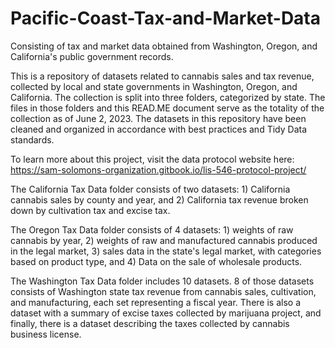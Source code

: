 # Pacific-Coast-Tax-and-Market-Data
Consisting of tax and market data obtained from Washington, Oregon, and California's public government records. 

This is a repository of datasets related to cannabis sales and tax revenue, collected by local and state governments in Washington, Oregon, and California. The collection is split into three folders, categorized by state. The files in those folders and this READ.ME document serve as the totality of the collection as of June 2, 2023. The datasets in this repository have been cleaned and organized in accordance with best practices and Tidy Data standards. 

To learn more about this project, visit the data protocol website here: https://sam-solomons-organization.gitbook.io/lis-546-protocol-project/

The California Tax Data folder consists of two datasets: 1) California cannabis sales by county and year, and 2) California tax revenue broken down by cultivation tax and excise tax. 

The Oregon Tax Data folder consists of 4 datasets: 1) weights of raw cannabis by year, 2) weights of raw and manufactured cannabis produced in the legal market, 3) sales data in the state's legal market, with categories based on product type, and 4) Data on the sale of wholesale products. 

The Washington Tax Data folder includes 10 datasets. 8 of those datasets consists of Washington state tax revenue from cannabis sales, cultivation, and manufacturing, each set representing a fiscal year. There is also a dataset with a summary of excise taxes collected by marijuana project, and finally, there is a dataset describing the taxes collected by cannabis business license. 

